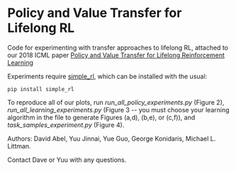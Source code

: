# Policy and Value Transfer for Lifelong RL
Code for experimenting with transfer approaches to lifelong RL, attached to our 2018 ICML paper [Policy and Value Transfer for Lifelong Reinforcement Learning](https://david-abel.github.io/papers/pol_val_transf_icml_18.pdf)

Experiments require [simple_rl](https://github.com/david-abel/simple_rl), which can be installed with the usual:

	pip install simple_rl

To reproduce all of our plots, run _run_all_policy_experiments.py_ (Figure 2), _run_all_learning_experiments.py_ (Figure 3 -- you must choose your learning algorithm in the file to generate Figures (a,d), (b,e), or (c,f)), and _task_samples_experiment.py_ (Figure 4).

Authors: David Abel, Yuu Jinnai, Yue Guo, George Konidaris, Michael L. Littman.

Contact Dave or Yuu with any questions.